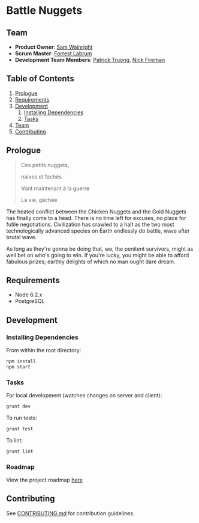 # Battle Nuggets

## Team

  - __Product Owner__: [Sam Wainright](https://github.com/budleigh/)
  - __Scrum Master__: [Forrest Labrum](https://github.com/bscookies/)
  - __Development Team Members__: [Patrick Truong](https://github.com/vget98),
    [Nick Fireman](https://github.com/graftss)


## Table of Contents

1. [Prologue](#prologue)
1. [Requirements](#requirements)
1. [Development](#development)
    1. [Installing Dependencies](#installing-dependencies)
    1. [Tasks](#tasks)
1. [Team](#team)
1. [Contributing](#contributing)

## Prologue

> Ces petits nuggets,
>
> naives et fachés
>
> Vont maintenant à la guerre
>
> La vie, gâchée

The heated conflict between the Chicken Nuggets and the Gold Nuggets
has finally come to a head. There is no time left for excuses, no place for futile
negotiations. Civilization has crawled to a halt as the two most technologically
advanced species on Earth endlessly do battle, wave after brutal wave.

As long as they're gonna be doing that, we, the penitent survivors, might as
well bet on who's going to win. If you're lucky, you might be able to afford
fabulous prizes; earthly delights of which no man ought dare dream.

## Requirements

- Node 6.2.x
- PostgreSQL

## Development

### Installing Dependencies

From within the root directory:

```sh
npm install
npm start
```

### Tasks

For local development (watches changes on server and client):

```sh
grunt dev
```

To run tests:

```sh
grunt test
```

To lint:

```sh
grunt lint
```

### Roadmap

View the project roadmap [here](https://github.com/hrr17-rattata/hrr17-rattata/issues)


## Contributing

See [CONTRIBUTING.md](CONTRIBUTING.md) for contribution guidelines.
